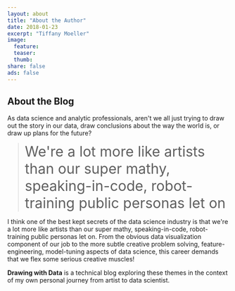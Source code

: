 ```yaml
---
layout: about
title: "About the Author"
date: 2018-01-23
excerpt: "Tiffany Moeller"
image:
  feature:
  teaser: 
  thumb: 
share: false
ads: false
---
```


<h2> About the Blog</h2>

  <p> As data science and analytic professionals, aren't we all just trying to draw out the story in our data, draw conclusions about the way the world is, or draw up plans for the future?</p>

  <blockquote>
    <font size="6">We're a lot more like artists than our super mathy, speaking-in-code, robot-training public personas let on </font>
  </blockquote>


  <p>I think one of the best kept secrets of the data science industry is that we're a lot more like artists than our super mathy, speaking-in-code, robot-training public personas let on. From the obvious data visualization component of our job to the more subtle creative problem solving, feature-engineering, model-tuning aspects of data science, this career demands that we flex some serious creative muscles!</p>

  <p><b>Drawing with Data</b> is a technical blog exploring these themes in the context of my own personal journey from artist to data scientist.</p>

